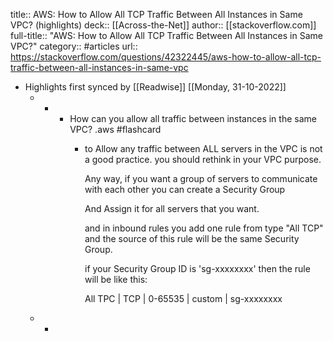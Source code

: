 title:: AWS: How to Allow All TCP Traffic Between All Instances in Same VPC? (highlights)
deck:: [[Across-the-Net]]
author:: [[stackoverflow.com]]
full-title:: "AWS: How to Allow All TCP Traffic Between All Instances in Same VPC?"
category:: #articles
url:: https://stackoverflow.com/questions/42322445/aws-how-to-allow-all-tcp-traffic-between-all-instances-in-same-vpc

- Highlights first synced by [[Readwise]] [[Monday, 31-10-2022]]
	- -
		- How can you allow all traffic between instances in the same VPC? .aws #flashcard
			- to Allow any traffic between ALL servers in the VPC is not a good practice.
			  you should rethink in your VPC purpose.
			  
			  Any way, if you want a group of servers to communicate with each other you can create a Security Group 
			  
			  And Assign it for all servers that you want.
			  
			  and in inbound rules you add one rule from type "All TCP" and the source of this rule will be the same Security Group.
			  
			  if your Security Group ID is 'sg-xxxxxxxx'
			  then the rule will be like this:
			  
			  All TPC | TCP | 0-65535 | custom | sg-xxxxxxxx
	- -